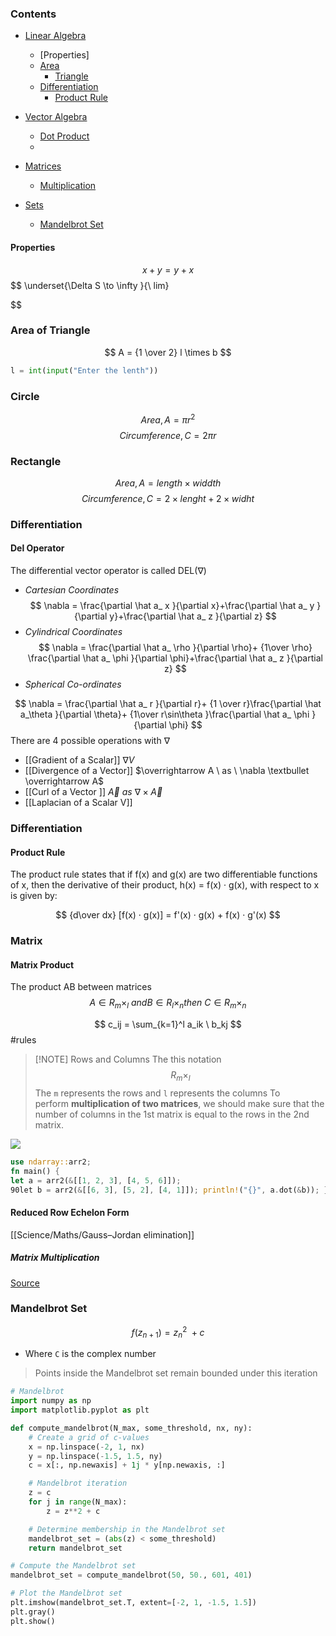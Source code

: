 ### Contents
- [Linear Algebra]()
	- [Properties]
	- [Area]()
		- [Triangle](#area%20of%20triangle)
	- [Differentiation](#differentiation)
		- [Product Rule](#product%20rule)
- [Vector Algebra](#vector%20algebra)
	- [Dot Product](#dot%20product)
	- 
- [Matrices](#Matrices)
	- [Multiplication](#matrix%20multiplication)

- [Sets](#sets)
	- [Mandelbrot Set](#mandelbrot%20set)
#### Properties

$$
x + y = y +x
$$
$$
\underset{\Delta S \to \infty }{\ lim}

$$


### Area of Triangle
$$
A = {1 \over 2} l \times b
$$

```python
l = int(input("Enter the lenth"))

```

### Circle

$$
Area , A= \pi r^2
$$
$$
Circumference, C = 2\pi r
$$

### Rectangle
$$
Area , A = length \times widdth 
$$
$$
Circumference ,C = 2\times lenght + 2 \times widht
$$





### Differentiation

#### Del Operator

The differential vector operator is called DEL$(\nabla)$
- *Cartesian Coordinates*
$$
\nabla = \frac{\partial \hat a_ x }{\partial x}+\frac{\partial \hat a_ y }{\partial y}+\frac{\partial \hat a_ z }{\partial z}
$$
- *Cylindrical Coordinates*
$$
\nabla = \frac{\partial \hat a_ \rho }{\partial \rho}+ {1\over \rho} \frac{\partial \hat a_ \phi }{\partial \phi}+\frac{\partial \hat a_ z }{\partial z}
$$
- *Spherical Co-ordinates*

$$
\nabla = \frac{\partial \hat a_ r }{\partial r}+ {1 \over r}\frac{\partial \hat a_\theta }{\partial \theta}+ {1\over r\sin\theta }\frac{\partial \hat a_ \phi }{\partial \phi}
$$
There are 4 possible operations with $\nabla$
- [[Gradient of a Scalar]] $\nabla V$
- [[Divergence of a Vector]] $\overrightarrow A \ as \  \nabla \textbullet \overrightarrow A$
- [[Curl of a Vector ]] $\overrightarrow A \ as \  \nabla \times \overrightarrow A$
- [[Laplacian of a Scalar V]]

### Differentiation
####  Product Rule
The product rule states that if f(x) and g(x) are two differentiable functions of x, then the derivative of their product, h(x) = f(x) · g(x), with respect to x is given by:

$$
{d\over dx} [f(x) · g(x)] = f'(x) · g(x) + f(x) · g'(x)
$$







### Matrix
#### Matrix Product
The product AB between matrices 
$$
A \in R_m\times_l\  and B \in R_l \times _n
then \ C \in R_m \times _n
$$

$$
c_ij = \sum_{k=1}^l a_ik \ b_kj 
$$
#rules

> [!NOTE] Rows and Columns
> The this notation
>$$ R_m \times _l $$
> The `m` represents the rows and `l` represents the columns
> To perform **multiplication of two matrices**, we should make sure that the number of columns in the 1st matrix is equal to the rows in the 2nd matrix.





![](https://www.mathsisfun.com/algebra/images/matrix-multiply-a.svg)


```rust
use ndarray::arr2; 
fn main() { 
let a = arr2(&[[1, 2, 3], [4, 5, 6]]);
90let b = arr2(&[[6, 3], [5, 2], [4, 1]]); println!("{}", a.dot(&b)); }
```


#### Reduced Row Echelon Form

[[Science/Maths/Gauss–Jordan elimination]]

 
##### Matrix Multiplication

[Source](https://youtu.be/aAFP5wsmH2k?si=6OVmgu5MlKmEk48q)


### Mandelbrot Set



$$
f(z_{n+1}) = {z_n}^2 \ + c
$$
- Where `C` is the complex number
> Points inside the Mandelbrot set remain bounded under this iteration
> 

```python
# Mandelbrot
import numpy as np
import matplotlib.pyplot as plt

def compute_mandelbrot(N_max, some_threshold, nx, ny):
    # Create a grid of c-values
    x = np.linspace(-2, 1, nx)
    y = np.linspace(-1.5, 1.5, ny)
    c = x[:, np.newaxis] + 1j * y[np.newaxis, :]

    # Mandelbrot iteration
    z = c
    for j in range(N_max):
        z = z**2 + c

    # Determine membership in the Mandelbrot set
    mandelbrot_set = (abs(z) < some_threshold)
    return mandelbrot_set

# Compute the Mandelbrot set
mandelbrot_set = compute_mandelbrot(50, 50., 601, 401)

# Plot the Mandelbrot set
plt.imshow(mandelbrot_set.T, extent=[-2, 1, -1.5, 1.5])
plt.gray()
plt.show()

```

